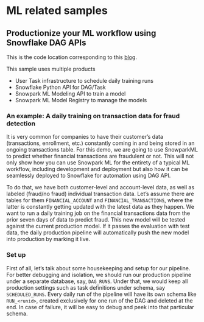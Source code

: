 # ML related samples

## Productionize your ML workflow using Snowflake DAG APIs

This is the code location corresponding to this [blog](https://medium.com/snowflake/productionize-your-ml-workflow-using-snowflake-task-dag-apis-8470aa33172c).

This sample uses multiple products
* User Task infrastructure to schedule daily training runs
* Snowflake Python API for DAG/Task
* Snowpark ML Modeling API to train a model
* Snowpark ML Model Registry to manage the models

### An example: A daily training on transaction data for fraud detection

It is very common for companies to have their customer’s data (transactions, enrollment, etc.) constantly coming in and being stored in an ongoing transactions table. For this demo, we are going to use SnowparkML to predict whether financial transactions are fraudulent or not. This will not only show how you can use Snowpark ML for the entirety of a typical ML workflow, including development and deployment but also how it can be seamlessly deployed to Snowflake for automation using DAG API.

To do that, we have both customer-level and account-level data, as well as
labeled (fraud/no fraud) individual transaction data. Let’s assume there are
tables for them `FINANCIAL_ACCOUNT` and `FINANCIAL_TRANSACTIONS`, where the latter is constantly getting updated with the latest data as they happen. We want to run a daily training job on the financial transactions data from the prior seven days of data to predict fraud. This new model will be tested against the current production model. If it passes the evaluation with test data, the daily production pipeline will automatically push the new model into production by marking it live.

### Set up

First of all, let’s talk about some housekeeping and setup for our pipeline.
For better debugging and isolation, we should run our production pipeline under
a separate database, say, `DAG_RUNS`. Under that, we would keep all production
settings such as task definitions under schema, say `SCHEDULED_RUNS`. Every
daily run of the pipeline will have its own schema like `RUN_<runid>`, created exclusively for one run of the DAG and deleted at the end. In case of failure, it will be easy to debug and peek into that particular schema.


